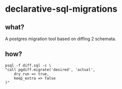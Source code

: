 # declarative-sql-migrations

## what?

A postgres migration tool based on diffing 2 schemata.

## how?

    psql -f diff.sql -c \
    "call pgdiff.migrate('desired', 'actual',
        dry_run => true,
        keep_extra => false
    )"

